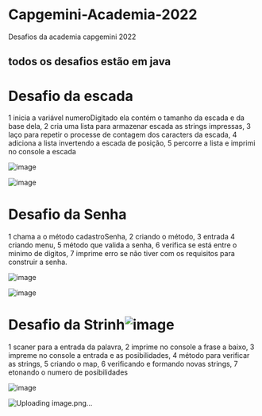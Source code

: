 # Capgemini-Academia-2022
Desafios da academia capgemini 2022

## todos os desafios estão em java

# Desafio da escada
1 inicia a variável numeroDigitado ela contém o tamanho da escada e da base dela, 
2 cria uma lista para armazenar escada as strings impressas,
3 laço para repetir o processe de contagem dos caracters da escada,
4 adiciona a lista invertendo a escada de posição,
5 percorre a lista e imprimi no console a escada

![image](https://user-images.githubusercontent.com/97314825/154881018-85ac0f53-b5d8-473a-987c-f8963312edef.png)



![image](https://user-images.githubusercontent.com/97314825/154881070-4c323977-7b5d-4c4c-a550-804fb8a8abdc.png)



# Desafio da Senha 
1 chama  a o método cadastroSenha,
2 criando o método,
3 entrada
4 criando menu,
5 método que valida a senha,
6 verifica se está entre o minimo de digitos,
7 imprime erro se não tiver com os requisitos para construir a senha.

![image](https://user-images.githubusercontent.com/97314825/154881112-42f43a18-1375-4665-adfb-2d89769562b7.png)




![image](https://user-images.githubusercontent.com/97314825/154881164-c4552d46-26a8-4267-b91b-a6c839622d6c.png)



# Desafio da Strinh![image](https://user-images.githubusercontent.com/97314825/154881283-066f103b-2183-457e-b46c-a0a10c4fe0df.png)

1 scaner para a entrada da palavra,
2 imprime no console a frase a baixo,
3 impreme no console a entrada e as posibilidades,
4 método para verificar as strings,
5 criando o map,
6 verificando e formando novas strings,
7 etonando o numero de posibilidades

![image](https://user-images.githubusercontent.com/97314825/154881196-d221a3a7-0392-4dab-afdc-da14a5d32b2c.png)


![Uploading image.png…]()



